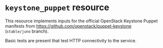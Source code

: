 # `keystone_puppet` resource

This resource implements inputs for the official OpenStack Keystone Puppet manifests
from https://github.com/openstack/puppet-keystone (`stable/juno` branch).

Basic tests are present that test HTTP connectivity to the service.
